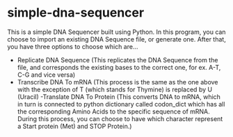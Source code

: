 # simple-dna-sequencer

This is a simple DNA Sequencer built using Python. In this program, you can choose to import an existing DNA Sequence file, or generate one. After that, you have three options to choose which are...

- Replicate DNA Sequence (This replicates the DNA Sequence from the file, and corresponds the existing bases to the correct one, for ex. A-T, C-G and vice versa)
- Transcribe DNA To mRNA (This process is the same as the one above with the exception of T (which stands for Thymine) is replaced by U (Uracil)
-Translate DNA To Protein (This converts DNA to mRNA, which in turn is connected to python dictionary called codon_dict which has all the corresponding Amino Acids to the specific sequence of mRNA. During this process, you can choose to have which character represent a Start protein (Met) and STOP Protein.)
